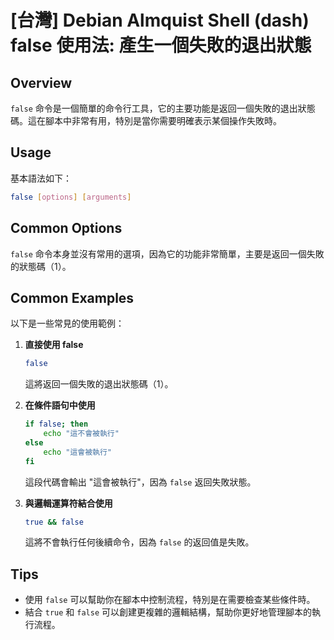 # [台灣] Debian Almquist Shell (dash) false 使用法: 產生一個失敗的退出狀態

## Overview
`false` 命令是一個簡單的命令行工具，它的主要功能是返回一個失敗的退出狀態碼。這在腳本中非常有用，特別是當你需要明確表示某個操作失敗時。

## Usage
基本語法如下：
```sh
false [options] [arguments]
```

## Common Options
`false` 命令本身並沒有常用的選項，因為它的功能非常簡單，主要是返回一個失敗的狀態碼（1）。

## Common Examples
以下是一些常見的使用範例：

1. **直接使用 false**
   ```sh
   false
   ```
   這將返回一個失敗的退出狀態碼（1）。

2. **在條件語句中使用**
   ```sh
   if false; then
       echo "這不會被執行"
   else
       echo "這會被執行"
   fi
   ```
   這段代碼會輸出 "這會被執行"，因為 `false` 返回失敗狀態。

3. **與邏輯運算符結合使用**
   ```sh
   true && false
   ```
   這將不會執行任何後續命令，因為 `false` 的返回值是失敗。

## Tips
- 使用 `false` 可以幫助你在腳本中控制流程，特別是在需要檢查某些條件時。
- 結合 `true` 和 `false` 可以創建更複雜的邏輯結構，幫助你更好地管理腳本的執行流程。